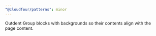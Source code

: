 ```yaml
---
"@cloudfour/patterns": minor
---
```


Outdent Group blocks with backgrounds so their contents align with the page content.
